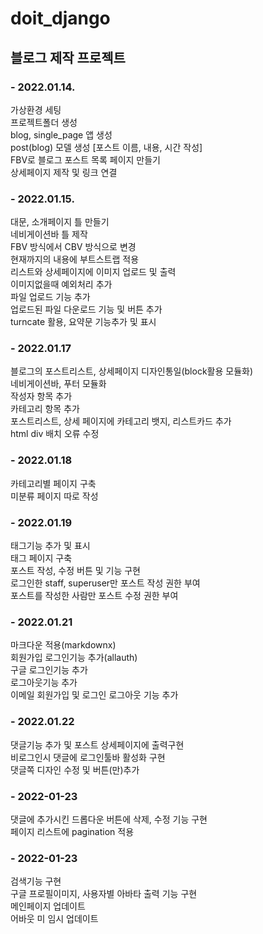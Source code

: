 # doit_django
## 블로그 제작 프로젝트
   
### - 2022.01.14.   
가상환경 세팅   
프로젝트폴더 생성   
blog, single_page 앱 생성   
post(blog) 모델 생성 [포스트 이름, 내용, 시간 작성]   
FBV로 블로그 포스트 목록 페이지 만들기   
상세페이지 제작 및 링크 연결   
   
### - 2022.01.15.   
대문, 소개페이지 틀 만들기   
네비게이션바 틀 제작   
FBV 방식에서 CBV 방식으로 변경   
현재까지의 내용에 부트스트랩 적용   
리스트와 상세페이지에 이미지 업로드 및 출력   
이미지없을때 예외처리 추가   
파일 업로드 기능 추가   
업로드된 파일 다운로드 기능 및 버튼 추가   
turncate 활용, 요약문 기능추가 및 표시   
   
### - 2022.01.17
블로그의 포스트리스트, 상세페이지 디자인통일(block활용 모듈화)   
네비게이션바, 푸터 모듈화   
작성자 항목 추가   
카테고리 항목 추가   
포스트리스트, 상세 페이지에 카테고리 뱃지, 리스트카드 추가   
html div 배치 오류 수정   
   
### - 2022.01.18
카테고리별 페이지 구축   
미분류 페이지 따로 작성   
   
### - 2022.01.19
태그기능 추가 및 표시   
태그 페이지 구축   
포스트 작성, 수정 버튼 및 기능 구현   
로그인한 staff, superuser만 포스트 작성 권한 부여   
포스트를 작성한 사람만 포스트 수정 권한 부여   
   
### - 2022.01.21
마크다운 적용(markdownx)   
회원가입 로그인기능 추가(allauth)   
구글 로그인기능 추가   
로그아웃기능 추가   
이메일 회원가입 및 로그인 로그아웃 기능 추가   
   
### - 2022.01.22
댓글기능 추가 및 포스트 상세페이지에 출력구현   
비로그인시 댓글에 로그인툴바 활성화 구현   
댓글쪽 디자인 수정 및 버튼(만)추가   
   
### - 2022-01-23
댓글에 추가시킨 드롭다운 버튼에 삭제, 수정 기능 구현   
페이지 리스트에 pagination 적용   

### - 2022-01-23
검색기능 구현   
구글 프로필이미지, 사용자별 아바타 출력 기능 구현   
메인페이지 업데이트   
어바웃 미 임시 업데이트   
   